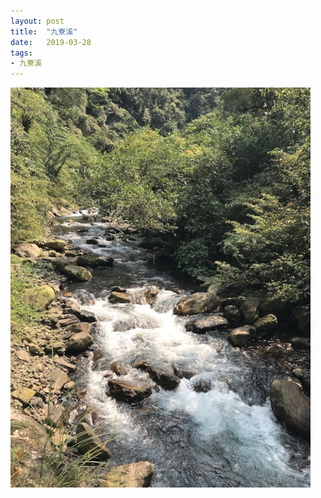 ```yaml
---
layout: post
title:  "九寮溪"
date:   2019-03-28
tags:
- 九寮溪
---
```

![九寮溪](/media/2019-03-28-九寮溪.jpeg)